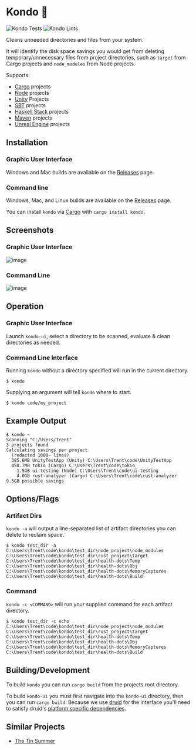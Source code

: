 # Kondo 🧹

![Kondo Tests](https://github.com/tbillington/kondo/workflows/Kondo%20Tests/badge.svg) ![Kondo Lints](https://github.com/tbillington/kondo/workflows/Kondo%20Lints/badge.svg)

Cleans unneeded directories and files from your system.

It will identify the disk space savings you would get from deleting temporary/unnecessary files from project directories, such as `target` from Cargo projects and `node_modules` from Node projects.

Supports:

- [Cargo](https://doc.rust-lang.org/cargo/) projects
- [Node](https://nodejs.org/) projects
- [Unity](https://unity.com/) Projects
- [SBT](https://www.scala-sbt.org/) projects
- [Haskell Stack](https://docs.haskellstack.org/) projects
- [Maven](https://maven.apache.org/) projects
- [Unreal Engine](https://www.unrealengine.com/) projects

## Installation

### Graphic User Interface

Windows and Mac builds are available on the [Releases](https://github.com/tbillington/kondo/releases) page.

### Command line

Windows, Mac, and Linux builds are available on the [Releases](https://github.com/tbillington/kondo/releases) page.

You can install `kondo` via [Cargo](https://doc.rust-lang.org/cargo/) with `cargo install kondo`.

## Screenshots

### Graphic User Interface

![image](https://user-images.githubusercontent.com/2771466/76200757-45698f00-6246-11ea-81a2-48baf5b84ba3.png)

### Command Line

![image](https://user-images.githubusercontent.com/2771466/75639044-00ac8980-5c83-11ea-9cf8-5e30e0b933b0.png)

## Operation

### Graphic User Interface

Launch `kondo-ui`, select a directory to be scanned, evaluate & clean directories as needed.

### Command Line Interface

Running `kondo` without a directory specified will run in the current directory.

```
$ kondo
```

Supplying an argument will tell `kondo` where to start.

```
$ kondo code/my_project
```

## Example Output

```
$ kondo ~
Scanning "C:/Users/Trent"
3 projects found
Calculating savings per project
  (redacted 1000~ lines)
  385.6MB UnityTestApp (Unity) C:\Users\Trent\code\UnityTestApp
  458.7MB tokio (Cargo) C:\Users\Trent\code\tokio
    1.5GB ui-testing (Node) C:\Users\Trent\code\ui-testing
    4.0GB rust-analyzer (Cargo) C:\Users\Trent\code\rust-analyzer
9.5GB possible savings
```

## Options/Flags

### Artifact Dirs

`kondo -a` will output a line-separated list of artifact directories you can delete to reclaim space.

```
$ kondo test_dir -a
C:\Users\Trent\code\kondo\test_dir\node_project\node_modules
C:\Users\Trent\code\kondo\test_dir\rust_project\target
C:\Users\Trent\code\kondo\test_dir\health-dots\Temp
C:\Users\Trent\code\kondo\test_dir\health-dots\Obj
C:\Users\Trent\code\kondo\test_dir\health-dots\MemoryCaptures
C:\Users\Trent\code\kondo\test_dir\health-dots\Build
```

### Command

`kondo -c <COMMAND>` will run your supplied command for each artifact directory.

```
$ kondo test_dir -c echo
C:\Users\Trent\code\kondo\test_dir\node_project\node_modules
C:\Users\Trent\code\kondo\test_dir\rust_project\target
C:\Users\Trent\code\kondo\test_dir\health-dots\Temp
C:\Users\Trent\code\kondo\test_dir\health-dots\Obj
C:\Users\Trent\code\kondo\test_dir\health-dots\MemoryCaptures
C:\Users\Trent\code\kondo\test_dir\health-dots\Build
```

## Building/Development

To build `kondo` you can run `cargo build` from the projects root directory.

To build `kondo-ui` you must first navigate into the `kondo-ui` directory, then you can run `cargo build`. Because we use [druid](https://github.com/xi-editor/druid) for the interface you'll need to satisfy druid's [platform specific dependencies](https://github.com/xi-editor/druid#platform-notes).

## Similar Projects

- [The Tin Summer](https://github.com/vmchale/tin-summer)

